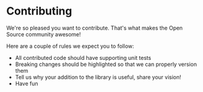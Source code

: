 # Contributing

We're so pleased you want to contribute. That's what makes the Open Source community awesome!

Here are a couple of rules we expect you to follow:

- All contributed code should have supporting unit tests
- Breaking changes should be highlighted so that we can properly version them
- Tell us why your addition to the library is useful, share your vision!
- Have fun
